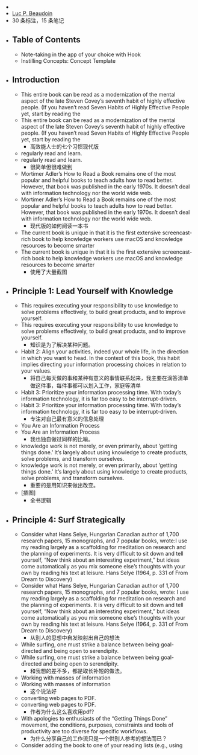 - 
- [Luc P. Beaudoin](https://www.amazon.cn/s/ref=as_li_ss_tl?_encoding=UTF8&camp=536&creative=3132&field-keywords=Cognitive%20Productivity%20with%20macOS%C2%AE&linkCode=ur2&tag=llll1-23&url=search-alias%3Dbooks)
- 30 条标注，15 条笔记
- ## Table of Contents
    - Note-taking in the app of your choice with Hook
    - Instilling Concepts: Concept Template
- ## Introduction
    - This entire book can be read as a modernization of the mental aspect of the late Steven Covey’s seventh habit of highly effective people. (If you haven’t read Seven Habits of Highly Effective People yet, start by reading the
    - This entire book can be read as a modernization of the mental aspect of the late Steven Covey’s seventh habit of highly effective people. (If you haven’t read Seven Habits of Highly Effective People yet, start by reading the
        - 高效能人士的七个习惯现代版
    - regularly read and learn.
    - regularly read and learn.
        - 很简单但很难做到
    - Mortimer Adler’s How to Read a Book remains one of the most popular and helpful books to teach adults how to read better. However, that book was published in the early 1970s. It doesn’t deal with information technology nor the world wide web.
    - Mortimer Adler’s How to Read a Book remains one of the most popular and helpful books to teach adults how to read better. However, that book was published in the early 1970s. It doesn’t deal with information technology nor the world wide web.
        - 现代版的如何阅读一本书
    - The current book is unique in that it is the first extensive screencast-rich book to help knowledge workers use macOS and knowledge resources to become smarter
    - The current book is unique in that it is the first extensive screencast-rich book to help knowledge workers use macOS and knowledge resources to become smarter
        - 使用了大量截图
- ## Principle 1: Lead Yourself with Knowledge
    - This requires executing your responsibility to use knowledge to solve problems effectively, to build great products, and to improve yourself.
    - This requires executing your responsibility to use knowledge to solve problems effectively, to build great products, and to improve yourself.
        - 知识是为了解决某种问题。
    - Habit 2: Align your activities, indeed your whole life, in the direction in which you want to head. In the context of this book, this habit implies directing your information processing choices in relation to your values.
        - 将自己每天做的事和某种有意义的事情联系起来，我主要在滴答清单做这件事，每件事都可以划入工作，家庭等清单
    - Habit 3: Prioritize your information processing time. With today’s information technology, it is far too easy to be interrupt-driven.
    - Habit 3: Prioritize your information processing time. With today’s information technology, it is far too easy to be interrupt-driven.
        - 专注对自己最有意义的信息处理
    - You Are an Information Process
    - You Are an Information Process
        - 我也独自做过同样的比喻。
    - knowledge work is not merely, or even primarily, about ‘getting things done.’ It’s largely about using knowledge to create products, solve problems, and transform ourselves.
    - knowledge work is not merely, or even primarily, about ‘getting things done.’ It’s largely about using knowledge to create products, solve problems, and transform ourselves.
        - 重要的是用知识来做出改变。
    - [插图]
        - 全书逻辑
- ## Principle 4: Surf Strategically
    - Consider what Hans Selye, Hungarian Canadian author of 1,700 research papers, 15 monographs, and 7 popular books, wrote:I use my reading largely as a scaffolding for meditation on research and the planning of experiments. It is very difficult to sit down and tell yourself, “Now think about an interesting experiment,” but ideas come automatically as you mix someone else’s thoughts with your own by reading his text at leisure. Hans Selye (1964, p. 331 of From Dream to Discovery)
    - Consider what Hans Selye, Hungarian Canadian author of 1,700 research papers, 15 monographs, and 7 popular books, wrote: I use my reading largely as a scaffolding for meditation on research and the planning of experiments. It is very difficult to sit down and tell yourself, “Now think about an interesting experiment,” but ideas come automatically as you mix someone else’s thoughts with your own by reading his text at leisure. Hans Selye (1964, p. 331 of From Dream to Discovery)
        - 从别人的思想中自发映射出自己的想法
    - While surfing, one must strike a balance between being goal-directed and being open to serendipity.
    - While surfing, one must strike a balance between being goal-directed and being open to serendipity.
        - 和我想的差不多，都是取长补短的做法。
    - Working with masses of information
    - Working with masses of information
        - 这个说法好
    - converting web pages to PDF.
    - converting web pages to PDF.
        - 作者为什么这么喜欢用pdf?
    - With apologies to enthusiasts of the “Getting Things Done” movement, the conditions, purposes, constraints and tools of productivity are too diverse for specific workflows.
        - 为什么分享自己的工作流只是一个供别人参考的想法而已？
    - Consider adding the book to one of your reading lists (e.g., using
